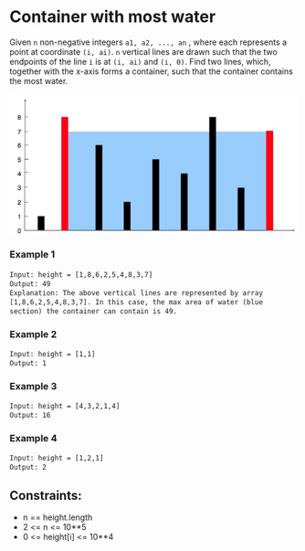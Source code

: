 # Container with most water

Given `n` non-negative integers `a1, a2, ..., an` , where each represents a point at coordinate `(i, ai)`. `n` vertical lines are drawn such that the two endpoints of the line `i` is at `(i, ai)` and `(i, 0)`. Find two lines, which, together with the x-axis forms a container, such that the container contains the most water. 

![example1](../Problem4/example1.png)
### Example 1
```
Input: height = [1,8,6,2,5,4,8,3,7]
Output: 49
Explanation: The above vertical lines are represented by array [1,8,6,2,5,4,8,3,7]. In this case, the max area of water (blue section) the container can contain is 49.
```

### Example 2
```
Input: height = [1,1]
Output: 1
```

### Example 3
```
Input: height = [4,3,2,1,4]
Output: 16
```

### Example 4
```
Input: height = [1,2,1]
Output: 2
```


## Constraints:

- n == height.length
- 2 <= n <= 10**5
- 0 <= height[i] <= 10**4

